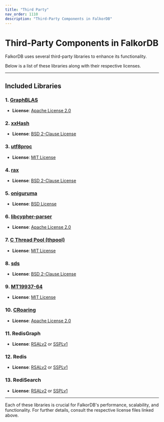 ```yaml
---
title: "Third Party"
nav_order: 1110
description: "Third-Party Components in FalkorDB"
---
```


# Third-Party Components in FalkorDB

FalkorDB uses several third-party libraries to enhance its functionality. 

Below is a list of these libraries along with their respective licenses.

---

## Included Libraries

### 1. [GraphBLAS](https://github.com/FalkorDB/FalkorDB/blob/master/deps/GraphBLAS/LICENSE)
- **License**: [Apache License 2.0](https://github.com/FalkorDB/FalkorDB/blob/master/deps/GraphBLAS/LICENSE)

### 2. [xxHash](https://github.com/Cyan4973/xxHash/blob/bbb27a5efb85b92a0486cf361a8635715a53f6ba/LICENSE)
- **License**: [BSD 2-Clause License](https://github.com/Cyan4973/xxHash/blob/bbb27a5efb85b92a0486cf361a8635715a53f6ba/LICENSE)

### 3. [utf8proc](https://github.com/JuliaStrings/utf8proc/blob/master/LICENSE.md)
- **License**: [MIT License](https://github.com/JuliaStrings/utf8proc/blob/master/LICENSE.md)

### 4. [rax](https://github.com/antirez/rax/blob/master/COPYING)
- **License**: [BSD 2-Clause License](https://github.com/antirez/rax/blob/master/COPYING)

### 5. [oniguruma](https://github.com/kkos/oniguruma/blob/master/COPYING)
- **License**: [BSD License](https://github.com/kkos/oniguruma/blob/master/COPYING)

### 6. [libcypher-parser](https://github.com/FalkorDB/FalkorDB/blob/master/deps/libcypher-parser/LICENSE)
- **License**: [Apache License 2.0](https://github.com/FalkorDB/FalkorDB/blob/master/deps/libcypher-parser/LICENSE)

### 7. [C Thread Pool (thpool)](https://github.com/Pithikos/C-Thread-Pool?tab=MIT-1-ov-file#readme)
- **License**: [MIT License](https://github.com/Pithikos/C-Thread-Pool?tab=MIT-1-ov-file#readme)

### 8. [sds](https://github.com/antirez/sds?tab=BSD-2-Clause-1-ov-file#readme)
- **License**: [BSD 2-Clause License](https://github.com/antirez/sds?tab=BSD-2-Clause-1-ov-file#readme)

### 9. [MT19937-64](https://github.com/FalkorDB/FalkorDB/blob/master/src/util/mt19937-64.h#L8)
- **License**: [MIT License](https://github.com/FalkorDB/FalkorDB/blob/master/src/util/mt19937-64.h#L8)

### 10. [CRoaring](https://github.com/RoaringBitmap/CRoaring?tab=License-1-ov-file#readme)
- **License**: [Apache License 2.0](https://github.com/RoaringBitmap/CRoaring?tab=License-1-ov-file#readme)

### 11. RedisGraph
- **License**: [RSALv2](https://redis.io/legal/rsalv2-agreement/) or [SSPLv1](https://redis.io/legal/server-side-public-license-sspl/)

### 12. Redis
- **License**: [RSALv2](https://redis.io/legal/rsalv2-agreement/) or [SSPLv1](https://redis.io/legal/server-side-public-license-sspl/)

### 13. RediSearch
- **License**: [RSALv2](https://redis.io/legal/rsalv2-agreement/) or [SSPLv1](https://redis.io/legal/server-side-public-license-sspl/)

---

Each of these libraries is crucial for FalkorDB's performance, scalability, and functionality. For further details, consult the respective license files linked above.
